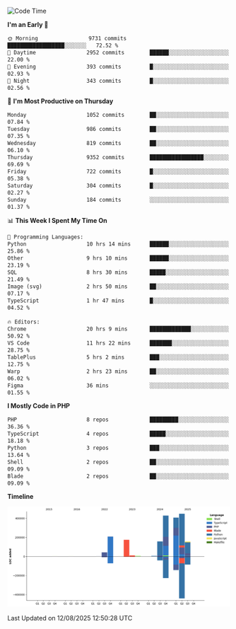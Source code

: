 <!--START_SECTION:waka-->
![Code Time](http://img.shields.io/badge/Code%20Time-3%2C989%20hrs%2036%20mins-blue)

**I'm an Early 🐤** 

```text
🌞 Morning                9731 commits        ██████████████████░░░░░░░   72.52 % 
🌆 Daytime                2952 commits        ██████░░░░░░░░░░░░░░░░░░░   22.00 % 
🌃 Evening                393 commits         █░░░░░░░░░░░░░░░░░░░░░░░░   02.93 % 
🌙 Night                  343 commits         █░░░░░░░░░░░░░░░░░░░░░░░░   02.56 % 
```
📅 **I'm Most Productive on Thursday** 

```text
Monday                   1052 commits        ██░░░░░░░░░░░░░░░░░░░░░░░   07.84 % 
Tuesday                  986 commits         ██░░░░░░░░░░░░░░░░░░░░░░░   07.35 % 
Wednesday                819 commits         ██░░░░░░░░░░░░░░░░░░░░░░░   06.10 % 
Thursday                 9352 commits        █████████████████░░░░░░░░   69.69 % 
Friday                   722 commits         █░░░░░░░░░░░░░░░░░░░░░░░░   05.38 % 
Saturday                 304 commits         █░░░░░░░░░░░░░░░░░░░░░░░░   02.27 % 
Sunday                   184 commits         ░░░░░░░░░░░░░░░░░░░░░░░░░   01.37 % 
```


📊 **This Week I Spent My Time On** 

```text
💬 Programming Languages: 
Python                   10 hrs 14 mins      ██████░░░░░░░░░░░░░░░░░░░   25.86 % 
Other                    9 hrs 10 mins       ██████░░░░░░░░░░░░░░░░░░░   23.19 % 
SQL                      8 hrs 30 mins       █████░░░░░░░░░░░░░░░░░░░░   21.49 % 
Image (svg)              2 hrs 50 mins       ██░░░░░░░░░░░░░░░░░░░░░░░   07.17 % 
TypeScript               1 hr 47 mins        █░░░░░░░░░░░░░░░░░░░░░░░░   04.52 % 

🔥 Editors: 
Chrome                   20 hrs 9 mins       █████████████░░░░░░░░░░░░   50.92 % 
VS Code                  11 hrs 22 mins      ███████░░░░░░░░░░░░░░░░░░   28.75 % 
TablePlus                5 hrs 2 mins        ███░░░░░░░░░░░░░░░░░░░░░░   12.75 % 
Warp                     2 hrs 23 mins       ██░░░░░░░░░░░░░░░░░░░░░░░   06.02 % 
Figma                    36 mins             ░░░░░░░░░░░░░░░░░░░░░░░░░   01.55 % 
```

**I Mostly Code in PHP** 

```text
PHP                      8 repos             █████████░░░░░░░░░░░░░░░░   36.36 % 
TypeScript               4 repos             █████░░░░░░░░░░░░░░░░░░░░   18.18 % 
Python                   3 repos             ███░░░░░░░░░░░░░░░░░░░░░░   13.64 % 
Shell                    2 repos             ██░░░░░░░░░░░░░░░░░░░░░░░   09.09 % 
Blade                    2 repos             ██░░░░░░░░░░░░░░░░░░░░░░░   09.09 % 
```



**Timeline**

![Lines of Code chart](https://raw.githubusercontent.com/abrahamgreyson/abrahamgreyson/main/assets/bar_graph.png)


 Last Updated on 12/08/2025 12:50:28 UTC
<!--END_SECTION:waka-->
